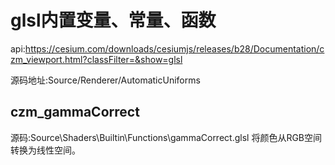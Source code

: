 # glsl内置变量、常量、函数

api:https://cesium.com/downloads/cesiumjs/releases/b28/Documentation/czm_viewport.html?classFilter=&show=glsl

源码地址:Source/Renderer/AutomaticUniforms


## czm_gammaCorrect
源码:Source\Shaders\Builtin\Functions\gammaCorrect.glsl
将颜色从RGB空间转换为线性空间。